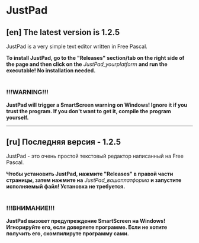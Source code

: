 # JustPad

## [en] The latest version is 1.2.5

JustPad is a very simple text editor written in Free Pascal.

**To install JustPad, go to the "Releases" section/tab on the right side of the page and then click on the** *JustPad_yourplatform* **and run the executable! No installation needed.**<br><br>
### !!!WARNING!!!
**JustPad will trigger a SmartScreen warning on Windows! Ignore it if you trust the program. If you don't want to get it, compile the program yourself.**

---

## [ru] Последняя версия - 1.2.5

JustPad - это очень простой текстовый редактор написанный на Free Pascal.

**Чтобы установить JustPad, нажмите "Releases" в правой части страницы, затем нажмите на** *JustPad_вашаплатформа* **и запустите исполняемый файл! Установка не требуется.**<br><br>
### !!!ВНИМАНИЕ!!!
**JustPad вызовет предупреждение SmartScreen на Windows! Игнорируйте его, если доверяете программе. Если не хотите получить его, скомпилируте программу сами.**
